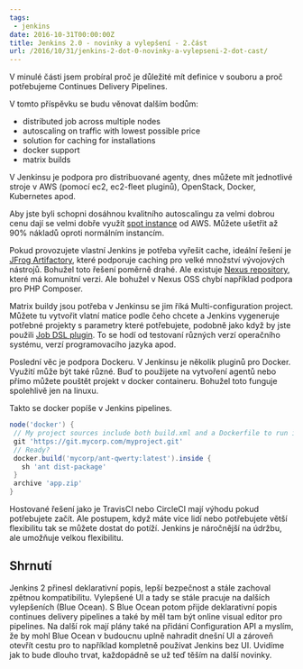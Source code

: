 ```yaml
---
tags:
 - jenkins
date: 2016-10-31T00:00:00Z
title: Jenkins 2.0 - novinky a vylepšení - 2.část
url: /2016/10/31/jenkins-2-dot-0-novinky-a-vylepseni-2-dot-cast/
---
```


V minulé části jsem probíral proč je důležité mít definice v souboru a proč potřebujeme Continues Delivery Pipelines.

V tomto příspěvku se budu věnovat dalším bodům:

- distributed job across multiple nodes
- autoscaling on traffic with lowest possible price
- solution for caching for installations
- docker support
- matrix builds

V Jenkinsu je podpora pro distribuované agenty, dnes můžete mít jednotlivé stroje v AWS (pomocí ec2, ec2-fleet pluginů), OpenStack, Docker, Kubernetes apod.

Aby jste byli schopni dosáhnou kvalitního autoscalingu za velmi dobrou cenu dají se velmi dobře využít [spot instance](https://aws.amazon.com/ec2/spot/) od AWS. Můžete ušetřit až 90% nákladů oproti normálním instancím.

<!--more-->

Pokud provozujete vlastní Jenkins je potřeba vyřešit cache, ideální řešení je [JFrog Artifactory](https://www.jfrog.com/artifactory/), které podporuje caching pro velké množství vývojových nástrojů. Bohužel toto řešení poměrně drahé. Ale existuje [Nexus repository](https://www.sonatype.org/nexus/), které má komunitní verzi. Ale bohužel v Nexus OSS chybí například podpora pro PHP Composer.

Matrix buildy jsou potřeba v Jenkinsu se jim říká Multi-configuration project. Můžete tu vytvořit vlatní matice podle čeho chcete a Jenkins vygeneruje potřebné projekty s parametry které potřebujete, podobně jako když by jste použili [Job DSL plugin](https://wiki.jenkins-ci.org/display/JENKINS/Job+DSL+Plugin). To se hodí od testovaní různých verzí operačního systému, verzí programovacího jazyka apod.

Poslední věc je podpora Dockeru. V Jenkinsu je několik pluginů pro Docker. Využití může být také různé. Buď to použijete na vytvoření agentů nebo přímo můžete pouštět projekt v docker containeru. Bohužel toto funguje spolehlivě jen na linuxu.

Takto se docker popíše v Jenkins pipelines.

```groovy
node('docker') {
 // My project sources include both build.xml and a Dockerfile to run it in.
 git 'https://git.mycorp.com/myproject.git'
 // Ready?
 docker.build('mycorp/ant-qwerty:latest').inside {
   sh 'ant dist-package'
 }
 archive 'app.zip'
}
```

Hostované řešení jako je TravisCI nebo CircleCI mají výhodu pokud potřebujete začít. Ale postupem, když máte více lidí nebo potřebujete větší flexibilitu tak se můžete dostat do potíží. Jenkins je náročnější na údržbu, ale umožňuje velkou flexibilitu.

## Shrnutí

Jenkins 2 přinesl deklarativní popis, lepší bezpečnost a stále zachoval zpětnou kompatibilitu. Vylepšené UI a tady se stále pracuje na dalších vylepšeních (Blue Ocean). S Blue Ocean potom přijde deklarativní popis continues delivery pipelines a také by měl tam být online visual editor pro pipelines. Na další rok mají plány také na přidání Configuration API a myslím, že by mohl Blue Ocean v budoucnu uplně nahradit dnešní UI a zároveň otevřít cestu pro to například kompletně používat Jenkins bez UI. Uvidíme jak to bude dlouho trvat, každopádně se už teď těším na další novinky.
